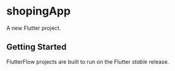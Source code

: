 # shopingApp

A new Flutter project.

## Getting Started

FlutterFlow projects are built to run on the Flutter _stable_ release.
